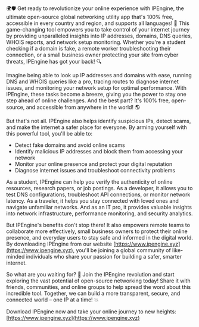 🌍🛡️ Get ready to revolutionize your online experience with IPEngine, the ultimate open-source global networking utility app that's 100% free, accessible in every country and region, and supports all languages! 📡 This game-changing tool empowers you to take control of your internet journey by providing unparalleled insights into IP addresses, domains, DNS queries, WHOIS reports, and network setup monitoring. Whether you're a student checking if a domain is fake, a remote worker troubleshooting their connection, or a small business owner protecting your site from cyber threats, IPEngine has got your back! 🔍

Imagine being able to look up IP addresses and domains with ease, running DNS and WHOIS queries like a pro, tracing routes to diagnose internet issues, and monitoring your network setup for optimal performance. With IPEngine, these tasks become a breeze, giving you the power to stay one step ahead of online challenges. And the best part? It's 100% free, open-source, and accessible from anywhere in the world! 🌎

But that's not all. IPEngine also helps identify suspicious IPs, detect scams, and make the internet a safer place for everyone. By arming yourself with this powerful tool, you'll be able to:

* Detect fake domains and avoid online scams
* Identify malicious IP addresses and block them from accessing your network
* Monitor your online presence and protect your digital reputation
* Diagnose internet issues and troubleshoot connectivity problems

As a student, IPEngine can help you verify the authenticity of online resources, research papers, or job postings. As a developer, it allows you to test DNS configurations, troubleshoot API connections, or monitor network latency. As a traveler, it helps you stay connected with loved ones and navigate unfamiliar networks. And as an IT pro, it provides valuable insights into network infrastructure, performance monitoring, and security analytics.

But IPEngine's benefits don't stop there! It also empowers remote teams to collaborate more effectively, small business owners to protect their online presence, and everyday users to stay safe and informed in the digital world. By downloading IPEngine from our website [https://www.ipengine.xyz](https://www.ipengine.xyz), you'll be joining a global community of like-minded individuals who share your passion for building a safer, smarter internet.

So what are you waiting for? 🚀 Join the IPEngine revolution and start exploring the vast potential of open-source networking today! Share it with friends, communities, and online groups to help spread the word about this incredible tool. Together, we can build a more transparent, secure, and connected world – one IP at a time! 💥

Download IPEngine now and take your online journey to new heights: [https://www.ipengine.xyz](https://www.ipengine.xyz)